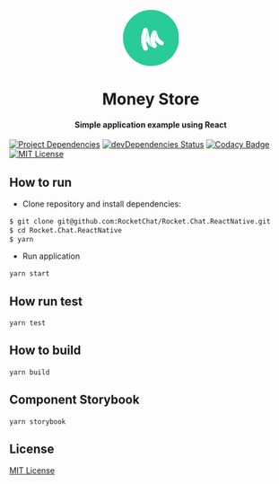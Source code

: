 <p align="center">
  <img width="100" height="100" src="https://raw.githubusercontent.com/oguhpereira/moneystore/732e57d55b19ba8ecde5e45c05ac05e28d4980e8/src/images/logo.svg?token=AF2ZCJ6W2LJO7MBTYX2Z7FS6VDFMA">
</p>
<h1 align="center">
    Money Store
</h1>
<h4 align="center">
    Simple application example using React
</h4>


[![Project Dependencies](https://david-dm.org/RocketChat/Rocket.Chat.svg)](https://david-dm.org/oguhpereira/moneystore)
[![devDependencies Status](https://david-dm.org/oguhpereira/moneystore/dev-status.svg)](https://david-dm.org/oguhpereira/moneystore?type=dev)
[![Codacy Badge](https://api.codacy.com/project/badge/grade/8580571ba024426d9649e9ab389bd5dd)](https://www.codacy.com/app/oguhpereira/moneystore)
[![MIT License](https://img.shields.io/badge/license-MIT-blue.svg?style=flat)](https://github.com/oguhpereira/moneystore/blob/master/LICENSE)

## How to run

* Clone repository and install dependencies:

```
$ git clone git@github.com:RocketChat/Rocket.Chat.ReactNative.git
$ cd Rocket.Chat.ReactNative
$ yarn
```

* Run application

```
yarn start
```

## How run test

```
yarn test
```

## How to build

```
yarn build
```

## Component Storybook

```
yarn storybook
```

## License

[MIT License](https://github.com/oguhpereira/moneystore/blob/master/LICENSE)
